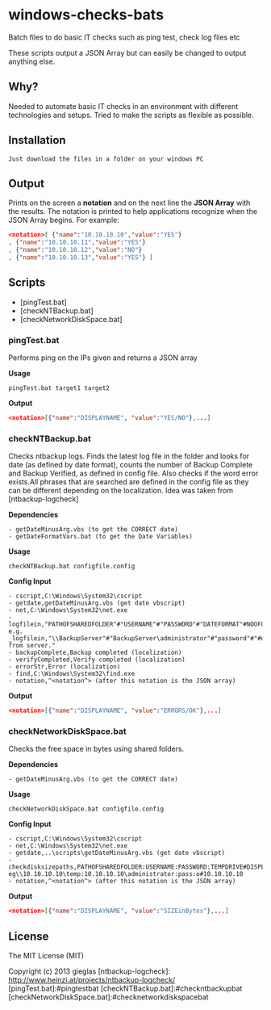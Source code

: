 windows-checks-bats
===================

Batch files to do basic IT checks such as ping test, check log files etc

These scripts output a JSON Array but can easily be changed to output anything else. 

Why?
----

Needed to automate basic IT checks in an environment with different technologies and setups. Tried to make the scripts as flexible as possible. 

Installation
------------

	Just download the files in a folder on your windows PC

Output
------
Prints on the screen a **notation** and on the next line the **JSON Array** with the results. The notation is printed to help applications recognize when the JSON Array begins. 
For example:
 ```json
<notation>[ {"name":"10.10.10.10","value":"YES"} 
, {"name":"10.10.10.11","value":"YES"} 
, {"name":"10.10.10.12","value":"NO"} 
, {"name":"10.10.10.13","value":"YES"} ]
```

Scripts
-------

- [pingTest.bat]
- [checkNTBackup.bat]
- [checkNetworkDiskSpace.bat]

### pingTest.bat

Performs ping on the IPs given and returns a JSON array 

**Usage**

	pingTest.bat target1 target2

**Output**

```json
<notation>[{"name":"DISPLAYNAME", "value":"YES/NO"},...]
```

### checkNTBackup.bat

Checks ntbackup logs. Finds the latest log file in the folder and looks for date (as defined by date format), counts the number of Backup Complete and Backup Verified, as defined in config file. Also checks if the word error exists.All phrases that are searched are defined in the config file as they can be different depending on the localization. 
Idea was taken from [ntbackup-logcheck]

**Dependencies**

    - getDateMinusArg.vbs (to get the CORRECT date)
    - getDateFormatVars.bat (to get the Date Variables)

**Usage**

    checkNTBackup.bat configfile.config

**Config Input**

    - cscript,C:\Windows\System32\cscript
    - getdate,getDateMinusArg.vbs (get date vbscript)
    - net,C:\Windows\System32\net.exe
    - logfilein,"PATHOFSHAREDFOLDER"#"USERNAME"#"PASSWORD"#"DATEFORMAT"#NOOFCOMPLETED"#"NOOFVERIFIED"#"DISPLAYNAME" 
    e.g. _logfilein,"\\BackupServer"#"BackupServer\administrator"#"password"#"#d#/#m#/#yyyy#"#"3"#"0"#"Backups from server."
    - backupComplete,Backup completed (localization)
    - verifyCompleted,Verify completed (localization)
    - errorStr,Error (localization)
    - find,C:\Windows\System32\find.exe
    - notation,^<notation^> (after this notation is the JSON array)

**Output**

```json
<notation>[{"name":"DISPLAYNAME", "value":"ERRORS/OK"},...]
```

### checkNetworkDiskSpace.bat

Checks the free space in bytes using shared folders. 

**Dependencies**

    - getDateMinusArg.vbs (to get the CORRECT date)

**Usage**

    checkNetworkDiskSpace.bat configfile.config

**Config Input**

	- cscript,C:\Windows\System32\cscript
	- net,C:\Windows\System32\net.exe
	- getdate,..\scripts\getDateMinusArg.vbs (get date vbscript)
	- checkdisksizepaths,PATHOFSHAREDFOLDER:USERNAME:PASSWORD:TEMPDRIVE#DISPLAYNAME eg\\10.10.10.10\temp:10.10.10.10\administrator:pass:o#10.10.10.10
	- notation,^<notation^> (after this notation is the JSON array)
	
**Output**

```json
<notation>[{"name":"DISPLAYNAME", "value":"SIZEinBytes"},...]
```
	
License
-------

The MIT License (MIT)

Copyright (c) 2013 gieglas
[ntbackup-logcheck]: http://www.heinzi.at/projects/ntbackup-logcheck/
[pingTest.bat]:#pingtestbat
[checkNTBackup.bat]:#checkntbackupbat
[checkNetworkDiskSpace.bat]:#checknetworkdiskspacebat